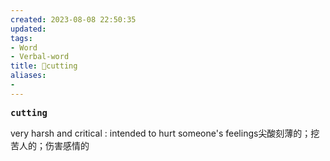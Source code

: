 ```yaml
---
created: 2023-08-08 22:50:35
updated: 
tags: 
- Word
- Verbal-word
title: 🚩cutting
aliases:
- 
---
```


<pre><strong>cutting</strong></pre>
very harsh and critical : intended to hurt someone's feelings尖酸刻薄的；挖苦人的；伤害感情的